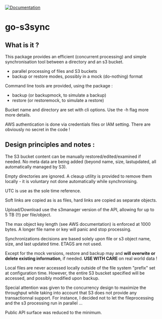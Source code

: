 [![Documentation](https://godoc.org/github.com/xavier268/go-s3sync?status.svg)](http://godoc.org/github.com/xavier268/go-s3sync)


# go-s3sync

## What is it ?

This package provides an efficient (concurrent processing) and simple synchronisation tool between a directory and an s3 bucket.
* parallel processing of files and S3 buckets
* backup or restore modes, possibly in a mock (do-nothing) format

Command line tools are provided, using the package :
* backup (or backupmock, to simulate a backup)
* restore (or restoremock, to simulate a restore)

Bucket name and directory are set with cli options. Use the -h flag more more details.

AWS authentication is done via credentials files or IAM setting. 
There are obviously no secret in the code !

## Design principles and notes :

The S3 bucket content can be manually restored/edited/examined if needed. No meta data are being added (beyond name, size, lastupdated, all automatically managed by S3).

Empty directories are ignored. A cleaup utility is provided to remove them locally - it is voluntary not done automatically while synchronising.

UTC is use as the sole time reference.

Soft links are copied as is as files, hard links are copied as separate objects.

Upload/Download use the s3manager version of the API, allowing for up to 5 TB (!!) per file/object.

The max object key length (see AWS documentation) is enforced at 1000 bytes. A longer file name or key will panic and stop processing.

Synchronizations decisions are based solely upon file or s3 object  name, size, and last updated time. ETAGS are not used.

Except for the mock versions, restore and backup may and **will overwite or delete existing information**, if needed. 
**USE WITH CARE** on real world data !

Local files are never accessed locally outside of the file system "prefix" set at configuration time.
However, the entire S3 buscket specified will be accessed, and possibly modified upon backup.

Special attention was given to the concurrency design to maximize the throughput while taking into account that S3 does not provide any transactionnal support. For instance, I decided not to let the fileprocessing and the s3 processing run in parallel ...

Public API surface was reduced to the minimum.
